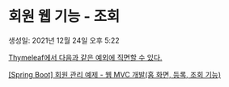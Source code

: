 # 회원 웹 기능 - 조회

생성일: 2021년 12월 24일 오후 5:22

[Thymeleaf에서 다음과 같은 예외에 직면할 수 있다.](https://yang1650.tistory.com/160)

[[Spring Boot] 회원 관리 예제 - 웹 MVC 개발(홈 화면, 등록, 조회 기능)](https://velog.io/@kekim20/Spring-Boot-%ED%9A%8C%EC%9B%90-%EA%B4%80%EB%A6%AC-%EC%98%88%EC%A0%9C-%EC%9B%B9-MVC-%EA%B0%9C%EB%B0%9C%ED%99%88-%ED%99%94%EB%A9%B4-%EB%93%B1%EB%A1%9D-%EC%A1%B0%ED%9A%8C-%EA%B8%B0%EB%8A%A5)